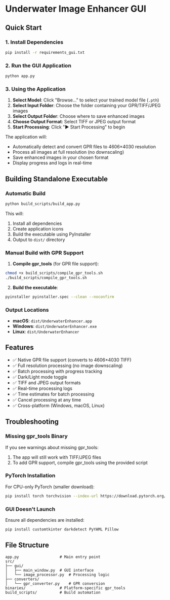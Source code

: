 # Underwater Image Enhancer GUI

## Quick Start

### 1. Install Dependencies
```bash
pip install -r requirements_gui.txt
```

### 2. Run the GUI Application
```bash
python app.py
```

### 3. Using the Application

1. **Select Model**: Click "Browse..." to select your trained model file (`.pth`)
2. **Select Input Folder**: Choose the folder containing your GPR/TIFF/JPEG images
3. **Select Output Folder**: Choose where to save enhanced images
4. **Choose Output Format**: Select TIFF or JPEG output format
5. **Start Processing**: Click "▶ Start Processing" to begin

The application will:
- Automatically detect and convert GPR files to 4606×4030 resolution
- Process all images at full resolution (no downscaling)
- Save enhanced images in your chosen format
- Display progress and logs in real-time

## Building Standalone Executable

### Automatic Build
```bash
python build_scripts/build_app.py
```

This will:
1. Install all dependencies
2. Create application icons
3. Build the executable using PyInstaller
4. Output to `dist/` directory

### Manual Build with GPR Support

1. **Compile gpr_tools** (for GPR file support):
```bash
chmod +x build_scripts/compile_gpr_tools.sh
./build_scripts/compile_gpr_tools.sh
```

2. **Build the executable**:
```bash
pyinstaller pyinstaller.spec --clean --noconfirm
```

### Output Locations
- **macOS**: `dist/UnderwaterEnhancer.app`
- **Windows**: `dist/UnderwaterEnhancer.exe`
- **Linux**: `dist/UnderwaterEnhancer`

## Features

- ✅ Native GPR file support (converts to 4606×4030 TIFF)
- ✅ Full resolution processing (no image downscaling)
- ✅ Batch processing with progress tracking
- ✅ Dark/Light mode toggle
- ✅ TIFF and JPEG output formats
- ✅ Real-time processing logs
- ✅ Time estimates for batch processing
- ✅ Cancel processing at any time
- ✅ Cross-platform (Windows, macOS, Linux)

## Troubleshooting

### Missing gpr_tools Binary
If you see warnings about missing gpr_tools:
1. The app will still work with TIFF/JPEG files
2. To add GPR support, compile gpr_tools using the provided script

### PyTorch Installation
For CPU-only PyTorch (smaller download):
```bash
pip install torch torchvision --index-url https://download.pytorch.org/whl/cpu
```

### GUI Doesn't Launch
Ensure all dependencies are installed:
```bash
pip install customtkinter darkdetect PyYAML Pillow
```

## File Structure
```
app.py                  # Main entry point
src/
├── gui/
│   ├── main_window.py  # GUI interface
│   └── image_processor.py  # Processing logic
├── converters/
│   └── gpr_converter.py    # GPR conversion
binaries/               # Platform-specific gpr_tools
build_scripts/          # Build automation
```